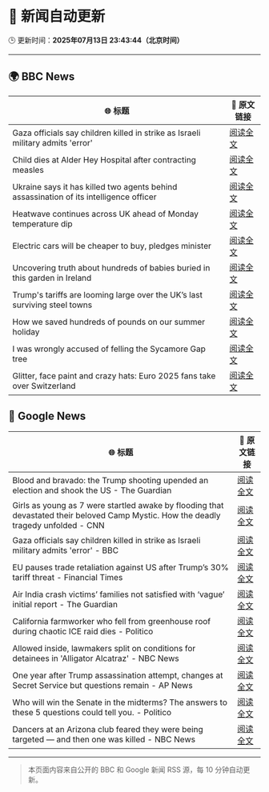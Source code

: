 # 🧠 新闻自动更新

🕒 更新时间：**2025年07月13日 23:43:44（北京时间）**

---

## 🌍 BBC News

| 🌐 标题 | 🔗 原文链接 |
|--------|-------------|
| Gaza officials say children killed in strike as Israeli military admits 'error' | [阅读全文](https://www.bbc.com/news/articles/c0rvxjnvv71o) |
| Child dies at Alder Hey Hospital after contracting measles | [阅读全文](https://www.bbc.com/news/articles/c8j1k3k44e2o) |
| Ukraine says it has killed two agents behind assassination of its intelligence officer | [阅读全文](https://www.bbc.com/news/articles/cj3r7p117l0o) |
| Heatwave continues across UK ahead of Monday temperature dip | [阅读全文](https://www.bbc.com/news/articles/cwyxk999p5wo) |
| Electric cars will be cheaper to buy, pledges minister | [阅读全文](https://www.bbc.com/news/articles/cg5z4nlned0o) |
| Uncovering truth about hundreds of babies buried in this garden in Ireland | [阅读全文](https://www.bbc.com/news/articles/cpwqnwrkd1go) |
| Trump's tariffs are looming large over the UK’s last surviving steel towns | [阅读全文](https://www.bbc.com/news/articles/c5yp5qzeer6o) |
| How we saved hundreds of pounds on our summer holiday | [阅读全文](https://www.bbc.com/news/articles/c4g84nrlvv7o) |
| I was wrongly accused of felling the Sycamore Gap tree | [阅读全文](https://www.bbc.com/news/articles/c4ged0r2kgyo) |
| Glitter, face paint and crazy hats: Euro 2025 fans take over Switzerland | [阅读全文](https://www.bbc.com/news/articles/c0rvj0drp4zo) |

## 📰 Google News

| 🌐 标题 | 🔗 原文链接 |
|--------|-------------|
| Blood and bravado: the Trump shooting upended an election and shook the US - The Guardian | [阅读全文](https://news.google.com/rss/articles/CBMijAFBVV95cUxQcXVJbjExZWdxbEgwWjYtX2FzOEF6QnlDM1JCbDFGTHJPMS02eVpieXBEYnRqVmYtR21CZmlSYndpamp1TEtGZFp4VUlwSWl5VkRjd2FaRm5OQkVkaW5INHBMcVdIQy1XS1FEUnBJWGFWZ0JCM2I2WHhhUlNIazhVMGtCSmFjWHdBYnFqeA?oc=5) |
| Girls as young as 7 were startled awake by flooding that devastated their beloved Camp Mystic. How the deadly tragedy unfolded - CNN | [阅读全文](https://news.google.com/rss/articles/CBMibEFVX3lxTE0tRlZaWm5oNlp0Q2xQTEVsWXMyR2d5WjhpSmVJQkotT0dmdUxYNEZUOE9oNnNhaGhVbVlCSm1zR3hIeFpXTlN5YW1UbHZ2aExPSTNLbF9MVktuWTV4OWRzQXNxVXIxZ1d2emg3NNIBckFVX3lxTFBlU21MaWhHYko3ZEtaNFc3ZVBDNllzd29zbjZWSFVlU05kY0NKVWlGdDNZb3ZvRTZ4VFlwMFpuYWFnZVZHei0xeTNoMFR5TlBoay1wSjQ1NE9tcVlvVVVsRlQ0WmEwZGRvQUV1b3lEdFFSUQ?oc=5) |
| Gaza officials say children killed in strike as Israeli military admits 'error' - BBC | [阅读全文](https://news.google.com/rss/articles/CBMiWkFVX3lxTE9BaU5SVW9QeE9LNUlrejlrVFJJQkNwci01VTVRaTd2NnROREJ3X0FmZFlad0NYQk5heVZ1bXl2cEpEYVZ0Z0tsRnh4aUk1Y04ybU9Bbk42QUJlQdIBX0FVX3lxTFAzc3pZUlNpcFplQXg5cENlUExzTlNEVG1VX3dwZE0zcnlFa0x4TmpNMEEzYlpiNHU4Q1l6RTRVT1FLWUNTTTVjaHQ2bzR6UXNpQ0NQLVpHa1EteFdKY2Y4?oc=5) |
| EU pauses trade retaliation against US after Trump’s 30% tariff threat - Financial Times | [阅读全文](https://news.google.com/rss/articles/CBMicEFVX3lxTE9JQ0U5ZlRldXlRNkdZdlNvVUFsWUt0SDZ1U1NEbllSeFVuXzdjNEZzcGFkaU53MThkUHBMVjIwTHJpTTQ4UlNYeFNkU0VZa2laa1c5ZEpJYkd1enlxUGFMblpjOF9HNHh1YS1adlBnZmw?oc=5) |
| Air India crash victims’ families not satisfied with ‘vague’ initial report - The Guardian | [阅读全文](https://news.google.com/rss/articles/CBMiugFBVV95cUxPXzZ2ZUpfOFJTR05UdTA2U3pqOHZYdXRMTVlYVWl4RTBDQW95cjlZUWt6RjZmdmt4ZHhwNFVkMDVnRWRpdklYYTNDWjlVajB3TW1KN3hySWZRSGdVWEhhTjdQQ0RaTW4xd0RLOXRQWU0zTlV5TzZCdjFEMG9XQnJSZVVjU1R5TC1wMjlnZTU2X01oZm05eEMzWU5IZmNRUG5oS01sRnptM1o5UGJBckdvYmhWY2JGNldyaUE?oc=5) |
| California farmworker who fell from greenhouse roof during chaotic ICE raid dies - Politico | [阅读全文](https://news.google.com/rss/articles/CBMiygFBVV95cUxOMHZKU1g5Sy1FOGY1WVF0b3VFbWtwXzQ4TmdsdHZRNW5fUm5fVXF5RVAwZmlibThJUXp5VkhTSHFDamx2SlJOSFBONHhPTFh6MEhaY1c2cnZyUDZtRVpDYlVYUVh0RkxHMEh2R2czVDZhaVBDVVMzOXpQcTNqTmRPVzV4MFhMekhfckZsYjU3MXZuM201S3RVUmRtOWl1RWJHVzVCYm1ocTBhZUtDVmdjbEpkRjR5dGtRaW9GQ0tiVnZTQVZNbHlTLVZ3?oc=5) |
| Allowed inside, lawmakers split on conditions for detainees in 'Alligator Alcatraz' - NBC News | [阅读全文](https://news.google.com/rss/articles/CBMirgFBVV95cUxOMk1PX3dEM1BIUElEN0o2SUFxY0xPTkhGSG5Jck1HRzY5czVnQVp0WjY2ZkhhRXM4V0ZTcjczcFpxTkZjbURQNVhsdVo0UUt2cjV2STVaNmJRY3hIWkhFcUp0RXJlWkJ0Qzl3WEpyMklxV1VmNDFrVzFKMUV2MjZBTWM4R1NGYmE4UWN1Y3dFdjB4M2FGT185Z0NablZXTG5sSTRPQV8zamZKSWlEX2fSAVZBVV95cUxNY2ExYVdJTTBtY1d5UlRqYzFlaHhQT0lteGJpN0NGc1ZKUUhGa0xrZE5hcjg5UXRmQkktUDA4aHZnaGVfZTNLSGFMT1o4cmZGVTl0R2w3dw?oc=5) |
| One year after Trump assassination attempt, changes at Secret Service but questions remain - AP News | [阅读全文](https://news.google.com/rss/articles/CBMiswFBVV95cUxQeV9Ra2c5eWt1YXM0QkhUNjVuSERuTk1OYTBiQUFxSk1wZlVqLVBZc3pVdnBBbVQzR1JOYlhScU1wSTlCSG9pNGtHOUhtLUJVcE03V2xMamNFNEx3cmFja09TQUpOcHlNa0JWN0N5QXI3ejBMZmJ1d2dBWXlJX0VKdmF0M1NSWktxTjdwZXNTWnY3UkFUVnFrN19NV3ZRYllMRG56ZlZQUFRwb2dVUHFvS1Bkdw?oc=5) |
| Who will win the Senate in the midterms? The answers to these 5 questions could tell you. - Politico | [阅读全文](https://news.google.com/rss/articles/CBMiiwFBVV95cUxQZWtlVjVOR09hYU5UdGpIaFJvV2IzSy04bXE1YTFzSDdGYUJmWkdIcnJycGJITnVEclc2WldjOF9PdThpY0JQQ2FEYktkNHVIWDVUeHAxa09mWEtQMUQtalR6d2tSRXVvU19MY3ktTENoUDdUX0VodnR2RUFLLVpqZ0h5TmF4eGlMODVz?oc=5) |
| Dancers at an Arizona club feared they were being targeted — and then one was killed - NBC News | [阅读全文](https://news.google.com/rss/articles/CBMioAFBVV95cUxPdDlHMDZmQ2R1cWJWSWkyMFk4c3JOZWh4YW5OaTlrNVNGVV9yeEVwbDhDY2hYTlhNdkEyRkhFdWxJeUkxOTZDa1RrajZpMnU2SEVTR3d1b29UNXRuWk1FWGxaOEJPSkRoWVg0aVAxdFMtczNvVVk2QU92YmJibW1LS29LRTV4NnVxRVRyVkxTVFk5SXdOWFZqSkJJTHZXeTN20gFWQVVfeXFMTWtoXzFzMUtXZWpTVThuQXFTb05iVjdkMjllVnk0OUpiaU5PSXFOeG5yOERZdXA3anVjSnEtMUs2MkpkWmlCVHRCb1NxdDZ2NUd4dHl3aWc?oc=5) |

---
> 本页面内容来自公开的 BBC 和 Google 新闻 RSS 源，每 10 分钟自动更新。